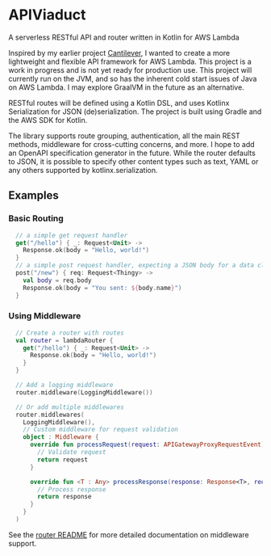 # APIViaduct
A serverless RESTful API and router written in Kotlin for AWS Lambda

Inspired by my earlier project [Cantilever](https://www.cantilevers.org/), I wanted to create a more lightweight and flexible API framework for AWS Lambda. This project is a work in progress and is not yet ready for production use. This project will currently run on the JVM, and so has the inherent cold start issues of Java on AWS Lambda. I may explore GraalVM in the future as an alternative.

RESTful routes will be defined using a Kotlin DSL, and uses Kotlinx Serialization for JSON (de)serialization. The project is built using Gradle and the AWS SDK for Kotlin.

The library supports route grouping, authentication, all the main REST methods, middleware for cross-cutting concerns, and more. I hope to add an OpenAPI specification generator in the future. While the router defaults to JSON, it is possible to specify other content types such as text, YAML or any others supported by kotlinx.serialization.

## Examples

### Basic Routing
```kotlin
  // a simple get request handler
  get("/hello") { _: Request<Unit> ->
    Response.ok(body = "Hello, world!")  
  }
  // a simple post request handler, expecting a JSON body for a data class of type 'Thingy'
  post("/new") { req: Request<Thingy> ->
    val body = req.body
    Response.ok(body = "You sent: ${body.name}")
  }
```

### Using Middleware
```kotlin
  // Create a router with routes
  val router = lambdaRouter {
    get("/hello") { _: Request<Unit> ->
      Response.ok(body = "Hello, world!")
    }
  }

  // Add a logging middleware
  router.middleware(LoggingMiddleware())

  // Or add multiple middlewares
  router.middlewares(
    LoggingMiddleware(),
    // Custom middleware for request validation
    object : Middleware {
      override fun processRequest(request: APIGatewayProxyRequestEvent): APIGatewayProxyRequestEvent {
        // Validate request
        return request
      }

      override fun <T : Any> processResponse(response: Response<T>, request: APIGatewayProxyRequestEvent): Response<T> {
        // Process response
        return response
      }
    }
  )
```

See the [router README](router/README.md) for more detailed documentation on middleware support.
